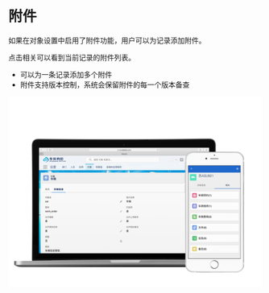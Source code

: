 附件
===

如果在对象设置中启用了附件功能，用户可以为记录添加附件。

点击相关可以看到当前记录的附件列表。
- 可以为一条记录添加多个附件
- 附件支持版本控制，系统会保留附件的每一个版本备查

![电脑、手机界面展示](assets/car_object.png)
